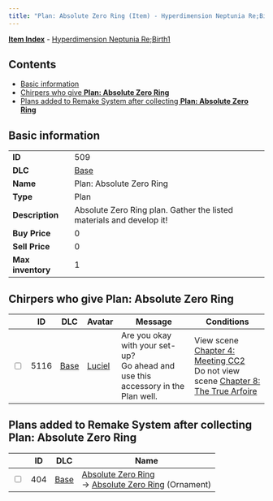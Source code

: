 ```yaml
---
title: "Plan: Absolute Zero Ring (Item) - Hyperdimension Neptunia Re;Birth1"
---
```


[**Item Index**](/neptunia/rb1/item/index.html) - [Hyperdimension Neptunia Re;Birth1](/neptunia/rb1)

## Contents

- [Basic information](#basic-information)
- [Chirpers who give **Plan: Absolute Zero Ring**](#chirpers-who-give-plan-absolute-zero-ring)
- [Plans added to Remake System after collecting **Plan: Absolute Zero Ring**](#plans-added-to-remake-system-after-collecting-plan-absolute-zero-ring)

## Basic information

|   |   |
| -- | -- |
| **ID** | 509 |
| **DLC** | [Base](/neptunia/rb1/dlc/1-base.html) |
| **Name** | Plan: Absolute Zero Ring |
| **Type** | Plan |
| **Description** | Absolute Zero Ring plan. Gather the listed materials and develop it! |
| **Buy Price** | 0 |
| **Sell Price** | 0 |
| **Max inventory** | 1 |


## Chirpers who give **Plan: Absolute Zero Ring**

|    | ID | DLC | Avatar | Message | Conditions |
| -- | -- | --- | ------ | ------- | ---------- |
| <input type="checkbox" id="rb1-chirper-event-1-5116" class="trackbox" /> | 5116 | [Base](/neptunia/rb1/dlc/1-base.html) | [Luciel](/neptunia/rb1/undefined/1-231-luciel.html) | Are you okay with your set-up?<br />Go ahead and use this accessory in the Plan well. | View scene [Chapter 4: Meeting CC2](/neptunia/rb1/scene/1-406-chapter-4-meeting-cc2.html)<br />Do not view scene [Chapter 8: The True Arfoire](/neptunia/rb1/scene/1-807-chapter-8-the-true-arfoire.html) |


## Plans added to Remake System after collecting **Plan: Absolute Zero Ring**

|    | ID | DLC | Name |
| -- | -- | --- | ---- |
| <input type="checkbox" id="rb1-remake-1-404" class="trackbox" /> | 404 | [Base](/neptunia/rb1/dlc/1-base.html) | [Absolute Zero Ring](/neptunia/rb1/remake/1-404-absolute-zero-ring.html)<br /> → [Absolute Zero Ring](/neptunia/rb1/item/1-2730-absolute-zero-ring.html) (Ornament) |
